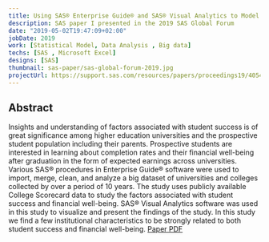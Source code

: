 ```yaml
---
title: Using SAS® Enterprise Guide® and SAS® Visual Analytics to Model a Large Institutional Data Set
description: SAS paper I presented in the 2019 SAS Global Forum
date: "2019-05-02T19:47:09+02:00"
jobDate: 2019
work: [Statistical Model, Data Analysis , Big data]
techs: [SAS , Microsoft Excel]
designs: [SAS]
thumbnail: sas-paper/sas-global-forum-2019.jpg
projectUrl: https://support.sas.com/resources/papers/proceedings19/4054-2019.pdf
---
```


## Abstract

Insights and understanding of factors associated with student success is of great significance among higher education universities and the prospective student population including their parents. Prospective students are interested in learning about completion rates and their financial well-being after graduation in the form of expected earnings across universities. Various SAS® procedures in Enterprise Guide® software were used to import, merge, clean, and analyze a big dataset of universities and colleges collected by over a period of 10 years. The study uses publicly available College Scorecard data to study the factors associated with student success and financial well-being. SAS® Visual Analytics software was used in this study to visualize and present the findings of the study. In this study we find a few institutional characteristics to be strongly related to both student success and financial well-being. <a href="https://support.sas.com/resources/papers/proceedings19/4054-2019.pdf" target="_blank">Paper PDF</a>

